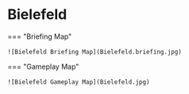 # Bielefeld

=== "Briefing Map"

    ![Bielefeld Briefing Map](Bielefeld.briefing.jpg)

=== "Gameplay Map"

    ![Bielefeld Gameplay Map](Bielefeld.jpg)
